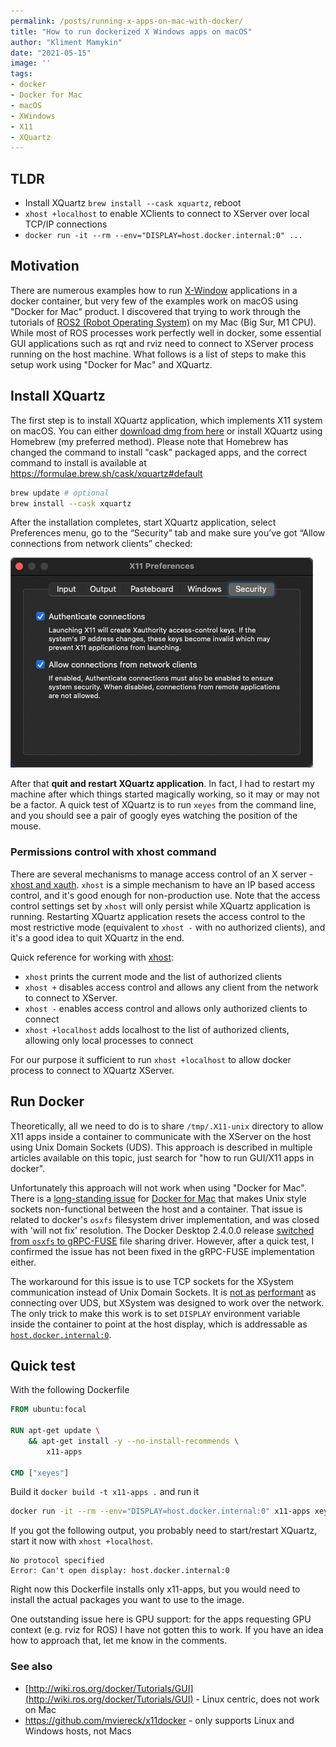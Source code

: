 ```yaml
---
permalink: /posts/running-x-apps-on-mac-with-docker/
title: "How to run dockerized X Windows apps on macOS"
author: "Kliment Mamykin"
date: "2021-05-15"
image: ''
tags:
- docker
- Docker for Mac
- macOS
- XWindows
- X11
- XQuartz
---
```


## TLDR

* Install XQuartz `brew install --cask xquartz`, reboot
* `xhost +localhost` to enable XClients to connect to XServer over local TCP/IP connections
* `docker run -it --rm --env="DISPLAY=host.docker.internal:0" ...`

## Motivation

There are numerous examples how to run [X-Window](https://en.wikipedia.org/wiki/X_Window_System) applications in a docker container, but very few of the examples work on macOS using "Docker for Mac" product.
I discovered that trying to work through the tutorials of [ROS2 (Robot Operating System)](https://docs.ros.org/en/foxy/index.html) on my Mac (Big Sur, M1 CPU).
While most of ROS processes work perfectly well in docker, some essential GUI applications such as rqt and rviz need to connect to XServer process running on the host machine.
What follows is a list of steps to make this setup work using "Docker for Mac" and XQuartz.

## Install XQuartz

The first step is to install XQuartz application, which implements X11 system on macOS. 
You can either [download dmg from here](https://www.xquartz.org/) or install XQuartz using Homebrew (my preferred method). 
Please note that Homebrew has changed the command to install "cask" packaged apps, and the correct command to install is available at https://formulae.brew.sh/cask/xquartz#default

```bash
brew update # optional
brew install --cask xquartz
```

After the installation completes, start XQuartz application, select Preferences menu, go to the “Security” tab and make sure you’ve got 
“Allow connections from network clients” checked:

![XQuartz Preferences](img/XQuartz_Preferences.png)

After that **quit and restart XQuartz application**. 
In fact, I had to restart my machine after which things started magically working, so it may or may not be a factor. 
A quick test of XQuartz is to run `xeyes` from the command line, and you should see a pair of googly eyes watching the position of the mouse.

### Permissions control with xhost command

There are several mechanisms to manage access control of an X server - [xhost and xauth](https://tldp.org/HOWTO/Remote-X-Apps-6.html).
`xhost` is a simple mechanism to have an IP based access control, and it's good enough for non-production use. 
Note that the access control settings set by `xhost` will only persist while XQuartz application is running.
Restarting XQuartz application resets the access control to the most restrictive mode (equivalent to `xhost -` with no authorized clients), 
and it's a good idea to quit XQuartz in the end.

Quick reference for working with [xhost](https://linux.die.net/man/1/xhost):

- `xhost` prints the current mode and the list of authorized clients
- `xhost +` disables access control and allows any client from the network to connect to XServer.
- `xhost -` enables access control and allows only authorized clients to connect
- `xhost +localhost` adds localhost to the list of authorized clients, allowing only local processes to connect

For our purpose it sufficient to run `xhost +localhost` to allow docker process to connect to XQuartz XServer.

## Run Docker

Theoretically, all we need to do is to share `/tmp/.X11-unix` directory to allow X11 apps inside a container to communicate with the XServer on the host using Unix Domain Sockets (UDS). 
This approach is described in multiple articles available on this topic, just search for "how to run GUI/X11 apps in docker". 

Unfortunately this approach will not work when using "Docker for Mac". 
There is a [long-standing issue](https://github.com/docker/for-mac/issues/483) for [Docker for Mac](https://docs.docker.com/docker-for-mac/install/) 
that makes Unix style sockets non-functional between the host and a container. 
That issue is related to docker's `osxfs` filesystem driver implementation, and was closed with 'will not fix' resolution.
The Docker Desktop 2.4.0.0 release [switched from `osxfs` to gRPC-FUSE](https://docs.docker.com/docker-for-mac/release-notes/#docker-desktop-community-2400) file sharing driver.
However, after a quick test, I confirmed the issue has not been fixed in the gRPC-FUSE implementation either. 

The workaround for this issue is to use TCP sockets for the XSystem communication instead of Unix Domain Sockets. 
It is [not as](ttps://blog.myhro.info/2017/01/benchmarking-ip-and-unix-domain-sockets-for-real) [performant](https://blog.myhro.info/2017/01/benchmarking-ip-and-unix-domain-sockets-for-real) 
as connecting over UDS, but XSystem was designed to work over the network.
The only trick to make this work is to set `DISPLAY` environment variable inside the container to point at the host display, 
which is addressable as [`host.docker.internal:0`](https://docs.docker.com/docker-for-mac/networking/).

## Quick test

With the following Dockerfile 
```Dockerfile
FROM ubuntu:focal

RUN apt-get update \
    && apt-get install -y --no-install-recommends \
        x11-apps

CMD ["xeyes"]
```

Build it `docker build -t x11-apps .` and run it 
```bash
docker run -it --rm --env="DISPLAY=host.docker.internal:0" x11-apps xeyes
```

If you got the following output, you probably need to start/restart XQuartz, start it now with `xhost +localhost`.
```
No protocol specified
Error: Can't open display: host.docker.internal:0
```
Right now this Dockerfile installs only x11-apps, but you would need to install the actual packages you want to use to the image.

One outstanding issue here is GPU support: for the apps requesting GPU context (e.g. rviz for ROS) I have not gotten this to work. 
If you have an idea how to approach that, let me know in the comments.

### See also
* [http://wiki.ros.org/docker/Tutorials/GUI](http://wiki.ros.org/docker/Tutorials/GUI) - Linux centric, does not work on Mac
* https://github.com/mviereck/x11docker - only supports Linux and Windows hosts, not Macs
